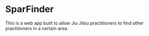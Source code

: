 # SparFinder
This is a web app built to allow Jiu Jitsu practitioners to find other practitioners in a certain area.